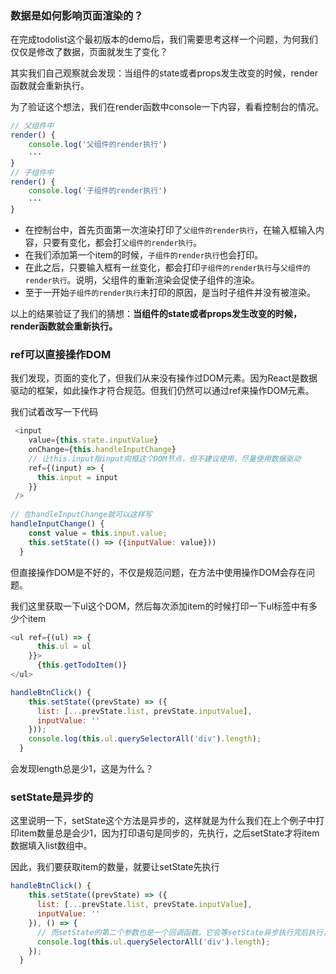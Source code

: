 ### 数据是如何影响页面渲染的？
在完成todolist这个最初版本的demo后，我们需要思考这样一个问题，为何我们仅仅是修改了数据，页面就发生了变化？

其实我们自己观察就会发现：当组件的state或者props发生改变的时候，render函数就会重新执行。

为了验证这个想法，我们在render函数中console一下内容，看看控制台的情况。
```javascript
// 父组件中
render() {
    console.log('父组件的render执行')
    ···
}
// 子组件中
render() {
    console.log('子组件的render执行')
    ···
}
```
- 在控制台中，首先页面第一次渲染打印了`父组件的render执行`，在输入框输入内容，只要有变化，都会打`父组件的render执行`。
- 在我们添加第一个item的时候，`子组件的render执行`也会打印。
- 在此之后，只要输入框有一丝变化，都会打印`子组件的render执行`与`父组件的render执行`。说明，父组件的重新渲染会促使子组件的渲染。
- 至于一开始`子组件的render执行`未打印的原因，是当时子组件并没有被渲染。

以上的结果验证了我们的猜想：**当组件的state或者props发生改变的时候，render函数就会重新执行。**

### ref可以直接操作DOM
我们发现，页面的变化了，但我们从来没有操作过DOM元素。因为React是数据驱动的框架，如此操作才符合规范。但我们仍然可以通过ref来操作DOM元素。

我们试着改写一下代码
```javascript
 <input
    value={this.state.inputValue}
    onChange={this.handleInputChange}
    // 让this.input指input向框这个DOM节点，但不建议使用，尽量使用数据驱动
    ref={(input) => {
      this.input = input
    }}
 />
 
// 在handleInputChange就可以这样写
handleInputChange() {
    const value = this.input.value;
    this.setState(() => ({inputValue: value}))
  }
```
但直接操作DOM是不好的，不仅是规范问题，在方法中使用操作DOM会存在问题。

我们这里获取一下ul这个DOM，然后每次添加item的时候打印一下ul标签中有多少个item
```javascript
<ul ref={(ul) => {
      this.ul = ul
    }}>
      {this.getTodoItem()}
</ul>

handleBtnClick() {
    this.setState((prevState) => ({
      list: [...prevState.list, prevState.inputValue],
      inputValue: ''
    }));
    console.log(this.ul.querySelectorAll('div').length);
  }
```
会发现length总是少1，这是为什么？

### setState是异步的
这里说明一下，setState这个方法是异步的，这样就是为什么我们在上个例子中打印item数量总是会少1，因为打印语句是同步的，先执行，之后setState才将item数据填入list数组中。

因此，我们要获取item的数量，就要让setState先执行
```javascript
handleBtnClick() {
    this.setState((prevState) => ({
      list: [...prevState.list, prevState.inputValue],
      inputValue: ''
    }), () => {
      // 而setState的第二个参数也是一个回调函数，它会等setState异步执行完后执行，也就是等页面更新完了才会执行。
      console.log(this.ul.querySelectorAll('div').length);
    });
  }
```